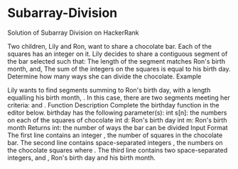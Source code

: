 # Subarray-Division
Solution of Subarray Division on HackerRank

Two children, Lily and Ron, want to share a chocolate bar. Each of the squares has an integer on it.
Lily decides to share a contiguous segment of the bar selected such that:
The length of the segment matches Ron's birth month, and,
The sum of the integers on the squares is equal to his birth day.
Determine how many ways she can divide the chocolate.
Example 
 
 

Lily wants to find segments summing to Ron's birth day,  with a length equalling his birth month, . In this case, there are two segments meeting her criteria:  and .
Function Description
Complete the birthday function in the editor below.
birthday has the following parameter(s):
int s[n]: the numbers on each of the squares of chocolate
int d: Ron's birth day
int m: Ron's birth month
Returns
int: the number of ways the bar can be divided
Input Format
The first line contains an integer , the number of squares in the chocolate bar. 
The second line contains  space-separated integers , the numbers on the chocolate squares where . 
The third line contains two space-separated integers,  and , Ron's birth day and his birth month.
